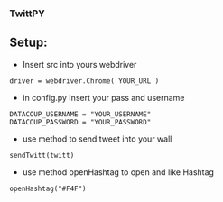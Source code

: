 ### TwittPY

## Setup:
* Insert src into yours webdriver
```
driver = webdriver.Chrome( YOUR_URL )
```
* in config.py Insert your pass and username
```
DATACOUP_USERNAME = "YOUR_USERNAME"
DATACOUP_PASSWORD = "YOUR_PASSWORD"

```
* use method to send tweet into your wall
```
sendTwitt(twitt)

```
* use method openHashtag to open and like Hashtag
```
openHashtag("#F4F")

```
